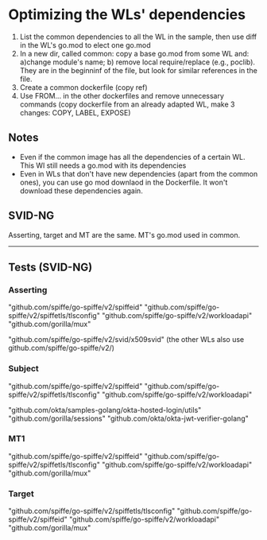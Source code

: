 # Optimizing the WLs' dependencies

1. List the common dependencies to all the WL in the sample, then use diff in the WL's go.mod to elect one go.mod
2. In a new dir, called common: copy a base go.mod from some WL and: a)change module's name; b) remove local require/replace (e.g., poclib). They are in the beginninf of the file, but look for similar references in the file.
3. Create a common dockerfile (copy ref)
4. Use FROM... in the other dockerfiles and remove unnecessary commands (copy dockerfile from an already adapted WL, make 3 changes: COPY, LABEL, EXPOSE)

## Notes

- Even if the common image has all the dependencies of a certain WL. This Wl still needs a go.mod with its dependencies
- Even in WLs that don't have new dependencies (apart from the common ones), you can use go mod downlaod in the Dockerfile. It won't download these dependencies again.

## SVID-NG

Asserting, target and MT are the same. MT's go.mod used in common.

---

## Tests (SVID-NG)

### Asserting

"github.com/spiffe/go-spiffe/v2/spiffeid"
"github.com/spiffe/go-spiffe/v2/spiffetls/tlsconfig"
"github.com/spiffe/go-spiffe/v2/workloadapi"
"github.com/gorilla/mux"

"github.com/spiffe/go-spiffe/v2/svid/x509svid" (the other WLs also use github.com/spiffe/go-spiffe/v2/)

### Subject

"github.com/spiffe/go-spiffe/v2/spiffeid"
"github.com/spiffe/go-spiffe/v2/spiffetls/tlsconfig"
"github.com/spiffe/go-spiffe/v2/workloadapi"

"github.com/okta/samples-golang/okta-hosted-login/utils"
"github.com/gorilla/sessions"
"github.com/okta/okta-jwt-verifier-golang"

### MT1

"github.com/spiffe/go-spiffe/v2/spiffeid"
"github.com/spiffe/go-spiffe/v2/spiffetls/tlsconfig"
"github.com/spiffe/go-spiffe/v2/workloadapi"
"github.com/gorilla/mux"

### Target

"github.com/spiffe/go-spiffe/v2/spiffetls/tlsconfig"
"github.com/spiffe/go-spiffe/v2/spiffeid"
"github.com/spiffe/go-spiffe/v2/workloadapi"
"github.com/gorilla/mux"
